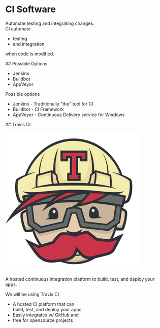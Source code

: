# CI Software

<section>
Automate testing and integrating changes.

<aside class="notes">
CI automate

* testing
* and integration

when code is modified.

</aside>
</section>
<!-- -->

<section>
## Possible Options

* Jenkins
* Buildbot
* AppVeyor

<aside class="notes">
Possible options

* Jenkins - Traditionally "the" tool for CI
* Buildbot - CI Framework
* AppVeyor - Continuous Delivery service for Windows

</aside>
</section>
<!-- -->

<!--
* [Buildbot](http://buildbot.net/)
* [AppVeyor](https://www.appveyor.com/)
-->

<section>
## Travis CI

![Travis CI](img/travis-ci.svg) <!-- .element: style="height:5em" -->

A hosted continuous integration platform to build, test, and deploy your apps.

<aside class="notes">
We will be using Travis CI

* A hosted CI platform that can<br />
  build, test, and deploy your apps.
* Easily integrates w/ GitHub and
* free for opensource projects

</aside>
</section>
<!-- -->

